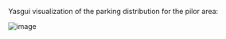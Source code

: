 Yasgui visualization of the parking distribution for the pilor area:

![image](https://github.com/user-attachments/assets/a7d01325-b2bc-4cb9-8c7d-238e9ffb3727)

